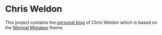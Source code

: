 # Chris Weldon

This project contains the [personal blog](http://www.chrisweldon.net) of Chris Weldon which is based on the [Minimal Mistakes](http://mmistakes.github.io/minimal-mistakes) theme. 
